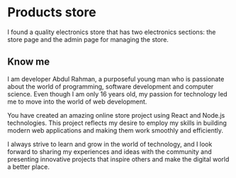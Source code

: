 
# Products store

I found a quality electronics store that has two electronics sections: the store page and the admin page for managing the store.

## Know me
I am developer Abdul Rahman, a purposeful young man who is passionate about the world of programming, software development and computer science. Even though I am only 16 years old, my passion for technology led me to move into the world of web development.

You have created an amazing online store project using React and Node.js technologies. This project reflects my desire to employ my skills in building modern web applications and making them work smoothly and efficiently.

I always strive to learn and grow in the world of technology, and I look forward to sharing my experiences and ideas with the community and presenting innovative projects that inspire others and make the digital world a better place.